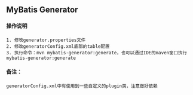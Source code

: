 ## MyBatis Generator 

#### 操作说明

    1. 修改generator.properties文件
    2. 修改generatorConfig.xml底部的table配置
    3. 执行命令：mvn mybatis-generator:generate，也可以通过IDE的maven窗口执行mybatis-generator:generate
    
#### 备注：

    generatorConfig.xml中有使用到一些自定义的plugin类，注意做好依赖
    